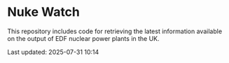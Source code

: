 # Nuke Watch

This repository includes code for retrieving the latest information available on the output of EDF nuclear power plants in the UK.

Last updated: 2025-07-31 10:14